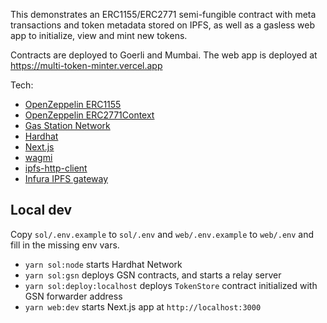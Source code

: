 This demonstrates an ERC1155/ERC2771 semi-fungible contract with meta transactions and token metadata stored on IPFS, as well as a gasless web app to initialize, view and mint new tokens.

Contracts are deployed to Goerli and Mumbai. The web app is deployed at https://multi-token-minter.vercel.app

Tech:

- [OpenZeppelin ERC1155](https://docs.openzeppelin.com/contracts/4.x/api/token/erc1155)
- [OpenZeppelin ERC2771Context](https://docs.openzeppelin.com/contracts/4.x/api/metatx)
- [Gas Station Network](https://opengsn.org)
- [Hardhat](https://hardhat.org/)
- [Next.js](https://nextjs.org/)
- [wagmi](https://wagmi.sh/)
- [ipfs-http-client](https://github.com/ipfs/js-ipfs/tree/master/packages/ipfs-http-client)
- [Infura IPFS gateway](https://infura.io/product/ipfs)

## Local dev

Copy `sol/.env.example` to `sol/.env` and `web/.env.example` to `web/.env` and fill in the missing env vars.

- `yarn sol:node` starts Hardhat Network
- `yarn sol:gsn` deploys GSN contracts, and starts a relay server
- `yarn sol:deploy:localhost` deploys `TokenStore` contract initialized with GSN forwarder address
- `yarn web:dev` starts Next.js app at `http://localhost:3000`
